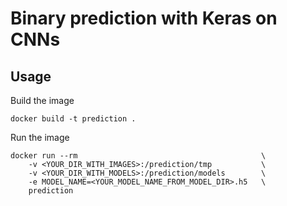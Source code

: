# Binary prediction with Keras on CNNs

## Usage

Build the image

```shell
docker build -t prediction .
```

Run the image

```shell
docker run --rm                                         \
    -v <YOUR_DIR_WITH_IMAGES>:/prediction/tmp           \
    -v <YOUR_DIR_WITH_MODELS>:/prediction/models        \
    -e MODEL_NAME=<YOUR_MODEL_NAME_FROM_MODEL_DIR>.h5   \
    prediction
```
